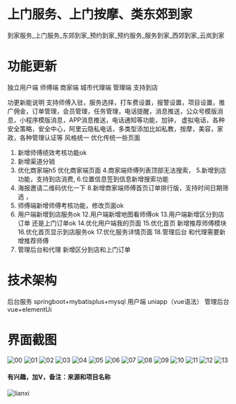 # 上门服务、上门按摩、类东郊到家

 到家服务_上门服务_东郊到家_预约到家_预约服务_服务到家_西郊到家_云岚到家

# 功能更新

独立用户端 师傅端 商家端 城市代理端 管理端 支持到店

功更新能说明
支持师傅入驻，服务选择，打车费设置，报警设置，项目设置，推广佣金，订单管理，会员管理，任务管理，电话提醒，消息推送，公众号模版消息，小程序模版消息，APP消息推送，电话通知等功能，加钟， 虚拟电话，各种安全策略，安全中心，阿里云隐私电话，多类型添加比如私教，按摩，美容，家政，各种管理认证等
风格统一 优化传统一些页面 
1. 新增师傅绩效考核功能ok
2. 新增渠道分销
3. 优化商家端h5 优化商家端页面 
4.商家端师傅列表顶部无法搜索，
5.新增到店功能，支持到店消费,
6.位置信息签到信息新增搜索功能
7. 海报邀请二维码优化一下
8.新增商家端师傅首页订单排行版，支持时间日期筛选 ，
10. 师傅端新增师傅考核功能，修改页面ok
11. 用户端新增到店服务ok
12.用户端新增地图看师傅ok
13.用户端新增区分到店订单 还是上门订单ok
14.优化用户端我的页面
15.优化首页 新增推荐师傅模块
16.优化首页显示到店服务ok
17.优化服务详情页面
18.管理后台 和代理需要新增推荐师傅
19. 管理后台和代理 新增区分到店和上门订单

# 技术架构

后台服务 springboot+mybatisplus+mysql
用户端 uniapp（vue语法）
管理后台 vue+elementUi

# 界面截图
![00](https://github.com/user-attachments/assets/ddcf8806-ef3f-4187-b264-80ea70826f85)
![01](https://github.com/user-attachments/assets/fce69cfd-c16b-498e-b67d-9302504ac921)
![02](https://github.com/user-attachments/assets/a89454a2-6dc4-4f4b-87c7-2a655797e741)
![03](https://github.com/user-attachments/assets/ff7f9903-60c5-48a2-98ee-03317046a048)
![04](https://github.com/user-attachments/assets/0865b307-ec99-49b9-97b9-623e73776684)
![05](https://github.com/user-attachments/assets/e5b37ace-7a2f-477a-9bd0-e82eff63f083)
![06](https://github.com/user-attachments/assets/d8650c0c-51a1-486c-87e0-101ff148520a)
![07](https://github.com/user-attachments/assets/d718e5ce-4d3a-43d2-bd63-c9a66600914a)
![08](https://github.com/user-attachments/assets/328b3d0f-3568-4dc8-942b-bf4e373074ec)
![09](https://github.com/user-attachments/assets/990bdffe-d7ad-4bbe-8db9-a4680d811556)
![10](https://github.com/user-attachments/assets/0514d32d-dcb8-4a18-90f5-c464bec69272)
![11](https://github.com/user-attachments/assets/4e5e4569-bee5-43e1-8d41-01b62de00910)
![12](https://github.com/user-attachments/assets/da083dbc-5f7f-4d9b-bad8-5ddc25f93f6a)
![13](https://github.com/user-attachments/assets/66dc548a-07aa-42c3-9139-8db80b3c2b94)
#### 有兴趣，加V，备注：来源和项目名称
![lianxi](https://github.com/user-attachments/assets/b5a856f8-bf70-477d-9194-d28cfde2b6a9)





